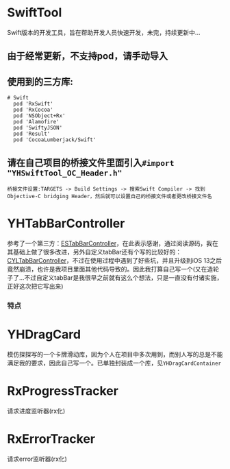 # SwiftTool
Swift版本的开发工具，旨在帮助开发人员快速开发，未完，持续更新中...

## 由于经常更新，不支持pod，请手动导入
## 使用到的三方库:
```
# Swift
  pod 'RxSwift'
  pod 'RxCocoa'
  pod 'NSObject+Rx'
  pod 'Alamofire'
  pod 'SwiftyJSON'
  pod 'Result'
  pod 'CocoaLumberjack/Swift'
```
## 请在自己项目的桥接文件里面引入`#import "YHSwiftTool_OC_Header.h"`
```
桥接文件设置:TARGETS -> Build Settings -> 搜索Swift Compiler -> 找到Objective-C bridging Header，然后就可以设置自己的桥接文件或者更改桥接文件名
```







# YHTabBarController
 参考了一个第三方：[ESTabBarController](https://github.com/eggswift/ESTabBarController)，在此表示感谢，通过阅读源码，我在其基础上做了很多改进，另外自定义tabBar还有个写的比较好的：[CYLTabBarController](https://github.com/ChenYilong/CYLTabBarController)，不过在使用过程中遇到了好些坑，并且升级到iOS 13之后竟然崩溃，也许是我项目里面其他代码导致的。因此我打算自己写一个(又在造轮子了...不过自定义tabBar是我很早之前就有这么个想法，只是一直没有付诸实施，正好这次把它写出来)

### 特点



# YHDragCard
 模仿探探写的一个卡牌滑动库，因为个人在项目中多次用到，而别人写的总是不能满足我的要求，因此自己写一个。已单独封装成一个库，见`YHDragCardContainer`


# RxProgressTracker
请求进度监听器(rx化)

# RxErrorTracker
请求error监听器(rx化)
